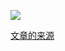 ![](https://cdn.nlark.com/yuque/0/2022/gif/29508332/1659342903545-baff40d7-f218-4b9b-9c46-dcaffb1b5967.gif)

[文章的来源](https://www.yuque.com/visualdev/vform3/sqcy29)


